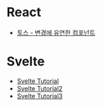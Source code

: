 # React
- [토스 - 변경에 유연한 컴포넌트](https://www.notion.so/0f0f0f5a302d486d802cb5f01540355a)

# Svelte
- [Svelte Tutorial](https://inky-crown-b8b.notion.site/Svelte-Tutorial-8269e3461aa54547a2063e4be02374dc)
- [Svelte Tutorial2](https://inky-crown-b8b.notion.site/Svelte-Tutorial-2-372f9b8dbb994169b334f9a079ac9bb0)
- [Svelte Tutorial3](https://inky-crown-b8b.notion.site/Svelte-Tutorial-3-f651d89ffff242d9a6ba172abd00a329)


